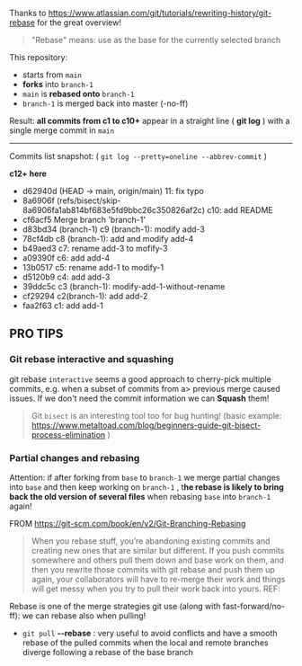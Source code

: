 Thanks to https://www.atlassian.com/git/tutorials/rewriting-history/git-rebase for the great overview!

> "Rebase" means: use <branch> as the base for the currently selected branch

This repository:

- starts from `main`
- **forks** into `branch-1`
- `main` is **rebased onto** `branch-1`
- `branch-1` is merged back into master (-no-ff)

Result: **all commits from c1 to c10+** appear in a straight line ( **git log** ) with a single merge commit in `main`

---

Commits list snapshot: ( `git log --pretty=oneline --abbrev-commit` )

__c12+ here__
- d62940d (HEAD -> main, origin/main) 11: fix typo
- 8a6906f (refs/bisect/skip-8a6906fa1ab814bf683e5fd9bbc26c350826af2c) c10: add README
- cf6acf5 Merge branch 'branch-1'
- d83bd34 (branch-1) c9 (branch-1): modify add-3
- 78cf4db c8 (branch-1): add and modify add-4
- b49aed3 c7: rename add-3 to mofify-3
- a09390f c6: add add-4
- 13b0517 c5: rename add-1 to modify-1
- d5120b9 c4: add add-3
- 39ddc5c c3 (branch-1): modify-add-1-without-rename
- cf29294 c2(branch-1): add add-2
- faa2f63 c1: add add-1

## PRO TIPS

### Git rebase interactive and squashing

git rebase `interactive` seems a good approach to cherry-pick multiple commits, e.g. when a subset of commits 
from a> previous merge caused issues. If we don't need the commit information we can **Squash** them!

> Git `bisect` is an interesting tool too for bug hunting! (basic example: https://www.metaltoad.com/blog/beginners-guide-git-bisect-process-elimination )

### Partial changes and rebasing

Attention: if after forking from `base` to `branch-1` we merge partial changes into `base` and then keep working on `branch-1` , t**he rebase is likely to bring back the old version of several files** when rebasing `base` into `branch-1` again!
  
  FROM https://git-scm.com/book/en/v2/Git-Branching-Rebasing
  
  > When you rebase stuff, you’re abandoning existing commits and creating new ones that are similar but different. If you push commits somewhere and others pull them down and base work on them, and then you rewrite those commits with git rebase and push them up again, your collaborators will have to re-merge their work and things will get messy when you try to pull their work back into yours.
REF: 

Rebase is one of the merge strategies git use (along with fast-forward/no-ff): we can rebase also when pulling!

- `git pull` **--rebase** : very useful to avoid conflicts and have a smooth rebase of the pulled commits when the local and remote branches diverge following a rebase of the base branch
